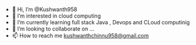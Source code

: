 - 👋 Hi, I’m @Kushwanth958
- 👀 I’m interested in cloud computing
- 🌱 I’m currently learning full stack Java , Devops and CLoud computinig
- 💞️ I’m looking to collaborate on ...
- 📫 How to reach me kushwanthchinnu958@gmail.com

<!---
Kushwanth958/Kushwanth958 is a ✨ special ✨ repository because its `README.md` (this file) appears on your GitHub profile.
You can click the Preview link to take a look at your changes.
--->

